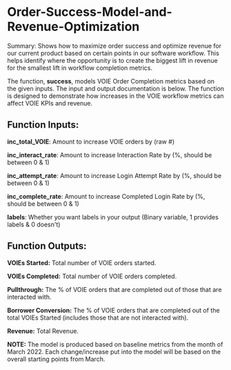 # Order-Success-Model-and-Revenue-Optimization
Summary: Shows how to maximize order success and optimize revenue for our current product based on certain points in our software workflow. This helps identify where the opportunity is to create the biggest lift in revenue for the smallest lift in workflow completion metrics. 

The function, **success**, models VOIE Order Completion metrics based on the given inputs. The input and output documentation is below. The function is designed to demonstrate how increases in the VOIE workflow metrics can affect VOIE KPIs and revenue.

## Function Inputs:

**inc_total_VOIE**: Amount to increase VOIE orders by (raw #)

**inc_interact_rate**: Amount to increase Interaction Rate by (%, should be between 0 & 1)

**inc_attempt_rate**: Amount to increase Login Attempt Rate by (%, should be between 0 & 1)

**inc_complete_rate**: Amount to increase Completed Login Rate by (%, should be between 0 & 1)

**labels**: Whether you want labels in your output (Binary variable, 1 provides labels & 0 doesn't)

## Function Outputs:

**VOIEs Started:** Total number of VOIE orders started.

**VOIEs Completed:** Total number of VOIE orders completed.

**Pullthrough:** The % of VOIE orders that are completed out of those that are interacted with.

**Borrower Conversion:** The % of VOIE orders that are completed out of the total VOIEs Started (includes those that are not interacted with).

**Revenue:** Total Revenue.


**NOTE:** The model is produced based on baseline metrics from the month of March 2022. Each change/increase put into the model will be based on the overall starting points from March.

